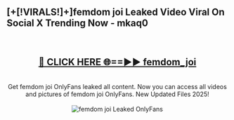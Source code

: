 <h2>[+[!VIRALS!]+]femdom joi Leaked Video Viral On Social X Trending Now - mkaq0</h2>
<br>
<div align="center">
<h2><a href="https://libra.edu.pl?femdom_joi" rel="nofollow">🔴 CLICK HERE 🌐==►► femdom_joi</a></h2>
<br>
Get femdom joi OnlyFans leaked all content. Now you can access all videos and pictures of femdom joi OnlyFans. New Updated Files 2025!
<br>
<br>
<a href="https://libra.edu.pl?femdom_joi" rel="nofollow" data-target="animated-image.originalLink"><img src="https://i.ibb.co.com/WyWwxjT/player-gif2.gif" alt="femdom joi Leaked OnlyFans" style="max-width: 100%; display: inline-block;" data-target="animated-image.originalImage"></a>
</div>
<br>